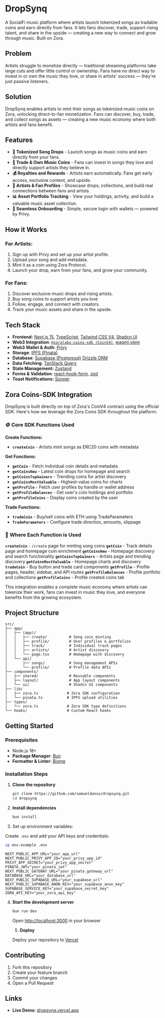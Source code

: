 # DropSynq

A SocialFi music platform where artists launch tokenized songs as tradable coins and earn directly from fans. It lets fans discover, trade, support rising talent, and share in the upside — creating a new way to connect and grow through music. Built on Zora.

## Problem

Artists struggle to monetize directly — traditional streaming platforms take large cuts and offer little control or ownership.
Fans have no direct way to invest in or own the music they love, or share in artists' success — they're just passive listeners.

## Solution

DropSynq enables artists to mint their songs as tokenized music coins on Zora, unlocking direct-to-fan monetization.
Fans can discover, buy, trade, and collect songs as assets — creating a new music economy where both artists and fans benefit.

## Features

- **🎵 Tokenized Song Drops** - Launch songs as music coins and earn directly from your fans.
- **💱 Trade & Own Music Coins** - Fans can invest in songs they love and directly support artists they believe in.
- **💰 Royalties and Rewards** - Artists earn automatically. Fans get early access, exclusive content, and upside.
- **👥 Artists & Fan Profiles** - Showcase drops, collections, and build real connections between fans and artists.
- **📊 Asset Portfolio Tracking** - View your holdings, activity, and build a valuable music asset collection.
- **💼 Seamless Onboarding** - Simple, secure login with wallets — powered by Privy.

## How it Works

### For Artists:

1. Sign up with Privy and set up your artist profile.
2. Upload your song and add metadata.
3. Mint it as a coin using Zora Protocol.
4. Launch your drop, earn from your fans, and grow your community.

### For Fans:

1. Discover exclusive music drops and rising artists.
2. Buy song coins to support artists you love
3. Follow, engage, and connect with creators.
4. Track your music assets and share in the upside.

## Tech Stack

- **Frontend:** [Next.js 15](https://nextjs.org), [TypeScript](https://www.typescriptlang.org/), [Tailwind CSS V4](https://tailwindcss.com), [Shadcn UI](https://ui.shadcn.com/)
- **Web3 Integration**: [`@zoralabs-coins-sdk (CoinV4)`](https://docs.zora.co/coins-sdk/), [wagmi](https://wagmi.sh),[viem](https://viem.sh/)
- **Web3 Wallet & Auth**: [Privy](https://docs.privy.io/)
- **Storage**: [IPFS (Pinata)](https://www.pinata.cloud/)
- **Database**: [Supabase (Postgresql)](https://supabase.com/)
  [Drizzle ORM](https://orm.drizzle.team/)
- **Data Fetching**: [TanStack Query](https://tanstack.com/query)
- **State Management:** [Zustand](https://zustand-demo.pmnd.rs/)
- **Forms & Validation**: [react-hook-form](https://react-hook-form.com/), [zod](https://zod.dev/)
- **Toast Notifications:** [Sonner](https://sonner.emilkowal.ski/)

## Zora Coins-SDK Integration

DropSynq is built directly on top of Zora's CoinV4 contract using the official SDK. Here's how we leverage the Zora Coins SDK throughout the platform:

### 🪙 **Core SDK Functions Used**

**Create Functions:**

- **`createCoin`** - Artists mint songs as ERC20 coins with metadata

**Get Functions:**

- **`getCoin`** - Fetch individual coin details and metadata
- **`getCoinsNew`** - Latest coin drops for homepage and search
- **`getCoinsTopGainers`** - Trending coins for artist discovery
- **`getCoinsMostValuable`** - Highest-value coins for charts
- **`getProfile`** - Fetch user profiles by handle or wallet address
- **`getProfileBalances`** - Get user's coin holdings and portfolio
- **`getProfileCoins`** - Display coins created by the user

**Trade Functions:**

- **`tradeCoin`** - Buy/sell coins with ETH using TradeParameters
- **`TradeParameters`** - Configure trade direction, amounts, slippage

### 📍 **Where Each Function is Used**

**`createCoin`** - `/create` page for minting song coins
**`getCoin`** - Track details page and homepage coin enrichment
**`getCoinsNew`** - Homepage discovery and search functionality
**`getCoinsTopGainers`** - Artists page and trending discovery
**`getCoinsMostValuable`** - Homepage charts and discovery
**`tradeCoin`** - Buy button and trade card components
**`getProfile`** - Profile pages, header, sidebar, and API routes
**`getProfileBalances`** - Profile portfolio and collections
**`getProfileCoins`** - Profile created coins tab

This integration enables a complete music economy where artists can tokenize their work, fans can invest in music they love, and everyone benefits from the growing ecosystem.

## Project Structure

```
src/
├── app/
│   ├── (app)/
│   │   ├── create/          # Song coin minting
│   │   ├── profile/         # User profiles & portfolios
│   │   ├── track/           # Individual track pages
│   │   ├── artists/         # Artist discovery
│   │   └── page.tsx         # Homepage with discovery
│   └── api/
│       ├── songs/           # Song management APIs
│       └── profile/         # Profile data APIs
├── components/
│   ├── shared/              # Reusable components
│   ├── layout/              # App layout components
│   └── ui/                  # Shadcn UI components
├── lib/
│   ├── zora.ts             # Zora SDK configuration
│   └── pinata.ts           # IPFS upload utilities
├── types/
│   └── zora.ts             # Zora SDK type definitions
└── hooks/                  # Custom React hooks
```

## Getting Started

### Prerequisites

- Node.js 18+
- **Package Manager**: [Bun](https://bun.sh/)
- **Formatter & Linter**: [Biome](https://biomejs.dev/)

### Installation Steps

1. **Clone the repository**

   ```bash
   git clone https://github.com/samueldanso/dropsynq.git
   cd dropsynq
   ```

2. **Install dependencies**

   ```bash
   bun install
   ```

3. Set up environment variables:

Create `.env` and add your API keys and credentials:

```bash
cp env.example .env
```

```env
NEXT_PUBLIC_APP_URL="your_app_url"
NEXT_PUBLIC_PRIVY_APP_ID="your_privy_app_id"
PRIVY_APP_SECRET="your_privy_app_secret"
PINATA_JWT="your_pinata_jwt"
NEXT_PUBLIC_GATEWAY_URL="your_pinata_gateway_url"
DATABASE_URL="your_database_url"
NEXT_PUBLIC_SUPABASE_URL="your_supabase_url"
NEXT_PUBLIC_SUPABASE_ANON_KEY="your_supabase_anon_key"
SUPABASE_SERVICE_KEY="your_supabase_secret_key"
ZORA_API_KEY="your_zora_api_key"
```

4. **Start the development server**

   ```bash
   bun run dev
   ```

   Open [http://localhost:3000](http://localhost:3000) in your browser

   5. **Deploy**

   Deploy your repository to [Vercel](https://vercel.com)

## Contributing

1. Fork this repository
2. Create your feature branch
3. Commit your changes
4. Open a Pull Request

## Links

- **Live Demo**: [dropsynq.vercel.app](https://dropsynq.vercel.app)
